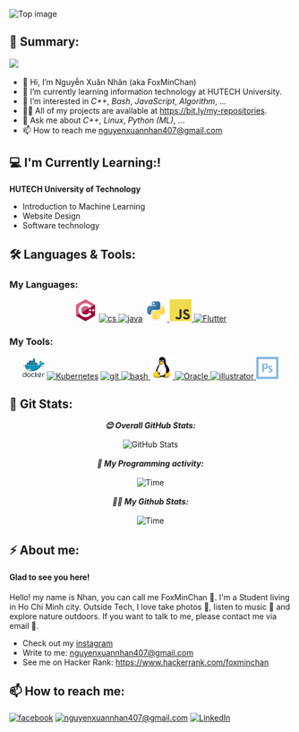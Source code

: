 ![Top image](https://user-images.githubusercontent.com/56079798/139308504-1e69c2c3-2d92-4305-a557-6bcbd18ac8b9.png)
## 📝 Summary:

![](https://komarev.com/ghpvc/?username=foxminchan)

- 👋 Hi, I’m Nguyễn Xuân Nhân (aka FoxMinChan)
- 🌱 I’m currently learning information technology at HUTECH University.
- 👀 I’m interested in *C++*, *Bash*, *JavaScript*, *Algorithm*, ...
- 👨‍💻 All of my projects are available at https://bit.ly/my-repositories.
- 💬 Ask me about *C++*, *Linux*, *Python (ML)*, ...
- 📫 How to reach me [nguyenxuannhan407@gmail.com](mailto:nguyenxuannhan407@gmail.com)

## 💻 I'm Currently Learning:!


**HUTECH University of Technology**
- Introduction to Machine Learning
- Website Design
- Software technology

## 🛠 Languages & Tools:

### **My Languages:**
<p align="center">
  <a href="https://www.w3schools.com/cpp/" target="_blank"> <img src="https://raw.githubusercontent.com/devicons/devicon/master/icons/cplusplus/cplusplus-original.svg" alt="cplusplus" width="40" height="40"/></a> 
    <a href="https://www.w3schools.com/cs/index.php" target="_blank"><img height="40" src="https://user-images.githubusercontent.com/56079798/124021285-942bd100-da15-11eb-82be-aca1c45c0a72.png" alt="cs"> </a>
  <a href="https://www.w3schools.com/java/default.asp" target="_blank"><img height="40" src="https://user-images.githubusercontent.com/56079798/124021629-f553a480-da15-11eb-974b-855baa232614.png" alt="java"></a>
  <a href="https://www.python.org" target="_blank"> <img src="https://raw.githubusercontent.com/devicons/devicon/master/icons/python/python-original.svg" alt="python" width="40" height="40"/> </a>
  <a href="https://developer.mozilla.org/en-US/docs/Web/JavaScript" target="_blank"> <img src="https://raw.githubusercontent.com/devicons/devicon/master/icons/javascript/javascript-original.svg" alt="javascript" width="40" height="40"/> </a>
  <a href="https://flutter.dev/" target="_blank"> <img height="40" src="https://user-images.githubusercontent.com/56079798/124063205-7b92d980-da5c-11eb-83a1-5135cfbc82a1.png" alt="Flutter"> </a>
  </p>
  
  ### **My Tools:** 
    
  <p align="center">
  <a href="https://www.docker.com/" target="_blank"><img height="40" src="https://raw.githubusercontent.com/devicons/devicon/master/icons/docker/docker-original-wordmark.svg" alt="docker"></a>
  <a href="https://kubernetes.io/vi/" target="_blank"><img height="40" src="https://user-images.githubusercontent.com/56079798/124019115-d7387500-da12-11eb-98ba-37d80da049c8.png" alt="Kubernetes"></a>
    <a href="https://git-scm.com/" target="_blank"> <img src="https://www.vectorlogo.zone/logos/git-scm/git-scm-icon.svg" alt="git" width="40" height="40"/> </a>
  <a href="https://www.gnu.org/software/bash/" target="_blank"><img height="40" src="https://user-images.githubusercontent.com/56079798/124020986-313a3a00-da15-11eb-8b56-84dd605ef17b.png" alt="bash"> </a>
  <a href="https://www.linux.org/" target="_blank"> <img src="https://raw.githubusercontent.com/devicons/devicon/master/icons/linux/linux-original.svg" alt="linux" width="40" height="40"/> </a>
    <a href="https://www.oracle.com/index.html" target="_blank"> <img src="https://user-images.githubusercontent.com/56079798/137628251-fe895a3d-a549-4b7d-a95c-41813dbabd34.png" alt="Oracle" width="40" height="40"/> </a>
  <a href="https://www.adobe.com/in/products/illustrator.html" target="_blank"> <img src="https://www.vectorlogo.zone/logos/adobe_illustrator/adobe_illustrator-icon.svg" alt="illustrator" width="40" height="40"/>
     <a href="https://www.photoshop.com/en" target="_blank"> <img src="https://raw.githubusercontent.com/devicons/devicon/master/icons/photoshop/photoshop-line.svg" alt="photoshop" width="40" height="40"/> </a>
</p>  

## 👀 Git Stats:

<div>
  <p align="center">
  <b><em>😊 Overall GitHub Stats:</em></b> <br/><br/>
    <img src="https://github-readme-streak-stats.herokuapp.com/?user=foxminchan" alt="GitHub Stats" /> <br/><br/>
  <b><em>📕 My Programming activity:</em></b> <br/><br/>
    <img src="https://github-readme-stats.vercel.app/api/top-langs/?username=foxminchan&layout=compact" alt="Time" /><br/></br>
   <b><em>🧑‍💻 My Github Stats:</em></b> <br/><br/>
    <img src="https://github-readme-stats.vercel.app/api?username=foxminchan&theme=buefy&show_icons=true" alt="Time" />
  </p>
</div>

## ⚡ About me:

#### Glad to see you here!

Hello! my name is Nhan, you can call me FoxMinChan 🦊. I'm a Student living in Ho Chi Minh city. Outside Tech, I love take photos 📸, listen to music 🎼 and explore nature outdoors. If you want to talk to me, please contact me via email 📧.
- Check out my [instagram](https://www.instagram.com/foxminchan/)
- Write to me: [nguyenxuannhan407@gmail.com](mailto:nguyenxuannhan407@gmail.com)
- See me on Hacker Rank: https://www.hackerrank.com/foxminchan
## 📫 How to reach me:

<a href="https://www.facebook.com/FoxMinChan/" target="blank"><img src="https://img.shields.io/badge/Facebook-1877F2?style=for-the-badge&logo=facebook&logoColor=white" alt="facebook"/></a>
<a href="mailto:nguyenxuannhan407@gmail.com">![nguyenxuannhan407@gmail.com](https://img.shields.io/badge/Gmail-D14836?style=for-the-badge&logo=gmail&logoColor=white)</a>
<a href="https://www.linkedin.com/in/xu%C3%A2n-nh%C3%A2n-nguy%E1%BB%85n-73b23519b/">![LinkedIn](https://img.shields.io/badge/LinkedIn-0077B5?style=for-the-badge&logo=linkedin&logoColor=white)</a>
